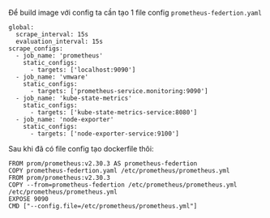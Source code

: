 Để build image với config ta cần tạo 1 file config ``` prometheus-federtion.yaml ```
```
global:
  scrape_interval: 15s
  evaluation_interval: 15s
scrape_configs:
  - job_name: 'prometheus'
    static_configs:
      - targets: ['localhost:9090']
  - job_name: 'vmware'
    static_configs:
      - targets: ['prometheus-service.monitoring:9090']
  - job_name: 'kube-state-metrics'
    static_configs:
      - targets: ['kube-state-metrics-service:8080']
  - job_name: 'node-exporter'
    static_configs:
      - targets: ['node-exporter-service:9100']
```
Sau khi đã có file config tạo dockerfile thôi:
```
FROM prom/prometheus:v2.30.3 AS prometheus-federtion
COPY prometheus-federtion.yaml /etc/prometheus/prometheus.yml
FROM prom/prometheus:v2.30.3
COPY --from=prometheus-federtion /etc/prometheus/prometheus.yml /etc/prometheus/prometheus.yml
EXPOSE 9090
CMD ["--config.file=/etc/prometheus/prometheus.yml"]
```
